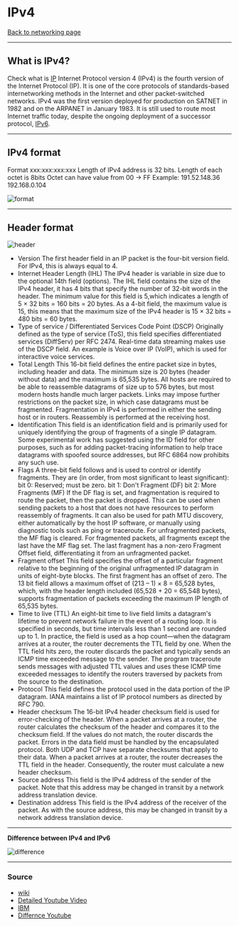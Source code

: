 # IPv4
[Back to networking page](./index.md)

---

## What is IPv4?
Check what is [IP](IP.md)
Internet Protocol version 4 (IPv4) is the fourth version of the Internet Protocol (IP). It is one of the core protocols of standards-based internetworking methods in the Internet and other packet-switched networks. IPv4 was the first version deployed for production on SATNET in 1982 and on the ARPANET in January 1983. It is still used to route most Internet traffic today, despite the ongoing deployment of a successor protocol, [IPv6](IPv6.md).

---

## IPv4 format
Format xxx:xxx:xxx:xxx
Length of IPv4 address is 32 bits.
Length of each octet is 8bits
Octet can have value from 00 -> FF
Example:
191.52.148.36
192.168.0.104

![format](https://www.cuehosting.com/blog/wp-content/uploads/2019/04/ipv41.jpg)

---

## Header format
![header](https://cdn.networklessons.com/wp-content/uploads/2015/07/xip-packet-header-fields.png.pagespeed.ic.dUO9mx29JP.png)

- Version
	The first header field in an IP packet is the four-bit version field. For IPv4, this is always equal to 4.
- Internet Header Length (IHL)
	The IPv4 header is variable in size due to the optional 14th field (options). The IHL field contains the size of the IPv4 header, it has 4 bits that specify the number of 32-bit words in the header. The minimum value for this field is 5,which indicates a length of 5 × 32 bits = 160 bits = 20 bytes. As a 4-bit field, the maximum value is 15, this means that the maximum size of the IPv4 header is 15 × 32 bits = 480 bits = 60 bytes.
- Type of service / Differentiated Services Code Point (DSCP)
	Originally defined as the type of service (ToS), this field specifies differentiated services (DiffServ) per RFC 2474. Real-time data streaming makes use of the DSCP field. An example is Voice over IP (VoIP), which is used for interactive voice services.
- Total Length
	This 16-bit field defines the entire packet size in bytes, including header and data. The minimum size is 20 bytes (header without data) and the maximum is 65,535 bytes. All hosts are required to be able to reassemble datagrams of size up to 576 bytes, but most modern hosts handle much larger packets. Links may impose further restrictions on the packet size, in which case datagrams must be fragmented. Fragmentation in IPv4 is performed in either the sending host or in routers. Reassembly is performed at the receiving host.
- Identification
	This field is an identification field and is primarily used for uniquely identifying the group of fragments of a single IP datagram. Some experimental work has suggested using the ID field for other purposes, such as for adding packet-tracing information to help trace datagrams with spoofed source addresses, but RFC 6864 now prohibits any such use.
- Flags
	A three-bit field follows and is used to control or identify fragments. They are (in order, from most significant to least significant):
	bit 0: Reserved; must be zero.
	bit 1: Don't Fragment (DF)
	bit 2: More Fragments (MF)
	If the DF flag is set, and fragmentation is required to route the packet, then the packet is dropped. This can be used when sending packets to a host that does not have resources to perform reassembly of fragments. It can also be used for path MTU discovery, either automatically by the host IP software, or manually using diagnostic tools such as ping or traceroute.
	For unfragmented packets, the MF flag is cleared. For fragmented packets, all fragments except the last have the MF flag set. The last fragment has a non-zero Fragment Offset field, differentiating it from an unfragmented packet.
- Fragment offset
	This field specifies the offset of a particular fragment relative to the beginning of the original unfragmented IP datagram in units of eight-byte blocks. The first fragment has an offset of zero. The 13 bit field allows a maximum offset of (213 – 1) × 8 = 65,528 bytes, which, with the header length included (65,528 + 20 = 65,548 bytes), supports fragmentation of packets exceeding the maximum IP length of 65,535 bytes.
- Time to live (TTL)
	An eight-bit time to live field limits a datagram's lifetime to prevent network failure in the event of a routing loop. It is specified in seconds, but time intervals less than 1 second are rounded up to 1. In practice, the field is used as a hop count—when the datagram arrives at a router, the router decrements the TTL field by one. When the TTL field hits zero, the router discards the packet and typically sends an ICMP time exceeded message to the sender.
	The program traceroute sends messages with adjusted TTL values and uses these ICMP time exceeded messages to identify the routers traversed by packets from the source to the destination.
- Protocol
	This field defines the protocol used in the data portion of the IP datagram. IANA maintains a list of IP protocol numbers as directed by RFC 790.
- Header checksum
	The 16-bit IPv4 header checksum field is used for error-checking of the header. When a packet arrives at a router, the router calculates the checksum of the header and compares it to the checksum field. If the values do not match, the router discards the packet. Errors in the data field must be handled by the encapsulated protocol. Both UDP and TCP have separate checksums that apply to their data.
	When a packet arrives at a router, the router decreases the TTL field in the header. Consequently, the router must calculate a new header checksum.
- Source address
	This field is the IPv4 address of the sender of the packet. Note that this address may be changed in transit by a network address translation device.
- Destination address
	This field is the IPv4 address of the receiver of the packet. As with the source address, this may be changed in transit by a network address translation device.
	

---

**Difference between IPv4 and IPv6**

![difference](https://4.bp.blogspot.com/-pBo1LxiPYoE/WNOgKMJmBII/AAAAAAAAAeY/D_kfnwJQYIAc74IFyxcjgQJ489ZsFtf-gCLcB/s1600/p4.png)

---

### Source
- [wiki](https://en.wikipedia.org/wiki/IPv4)
- [Detailed Youtube Video](https://youtu.be/zt95uE42gIs)
- [IBM](https://www.ibm.com/docs/en/ts4500-tape-library?topic=functionality-ipv4-ipv6-address-formats)
- [Differnce Youtube](https://youtu.be/MYYaeu_qiH4)